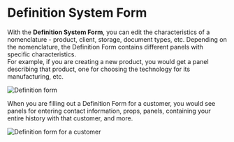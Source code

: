 # Definition System Form

With the <b>Definition System Form</b>, you can edit the characteristics of a nomenclature - product, client, storage, document types, etc. Depending on the nomenclature, the Definition Form contains different panels with specific characteristics. <br>
For example, if you are creating a new product, you would get a panel describing that product, one for choosing the technology for its manufacturing, etc.

![Definition form](definition-form.png) 

When you are filling out a Definition Form for a customer, you would see panels for entering contact information, props, panels, containing your entire history with that customer, and more.

![Definition form for a customer](definition-form-customer.png) 
